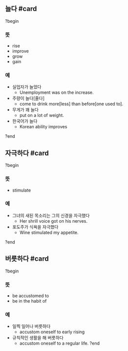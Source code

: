 ## 늘다 #card
?begin
### 뜻
- rise
- improve
- grow
- gain
### 예
- 실업자가 늘었다
	- Unemployment was on the increase.
- 주량이 늘다[줄다]
	- come to drink more[less] than before[one used to].
- 무게가 꽤 늘다
	- put on a lot of weight.
- 한국어가 늘다
	- Korean ability improves
<!--SR:!2025-07-22,74,270-->
?end


## 자극하다 #card
?begin
### 뜻
- stimulate
### 예
- 그녀의 새된 목소리는 그의 신경을 자극했다
	- Her shrill voice got on his nerves.
- 포도주가 식욕을 자극했다
	- Wine stimulated my appetite.
<!--SR:!2025-05-23,28,270-->
?end

## 버릇하다 #card
?begin
### 뜻
- be accustomed to
- be in the habit of
### 예
- 일찍 일어나 버릇하다
	- accustom oneself to early rising
- 규칙적인 생활을 해 버릇하다
	- accustom oneself to a regular life.
?end

